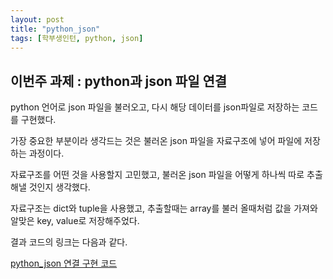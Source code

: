 ```yaml
---
layout: post
title: "python_json"
tags: [학부생인턴, python, json]
---
```


## 이번주 과제 : python과 json 파일 연결

python 언어로 json 파일을 불러오고, 다시 해당 데이터를 json파일로 저장하는 코드를 구현했다.

가장 중요한 부분이라 생각드는 것은 불러온 json 파일을 자료구조에 넣어 파일에 저장하는 과정이다. 

자료구조를 어떤 것을 사용할지 고민했고,  불러온 json 파일을 어떻게 하나씩 따로 추출해낼 것인지 생각했다. 

자료구조는 dict와 tuple을 사용했고, 추출할때는 array를 불러 올때처럼 값을 가져와 알맞은 key, value로 저장해주었다.

결과 코드의 링크는 다음과 같다.

[python_json 연결 구현 코드](https://github.com/kimjihyeon99/Antlr/tree/main/python_json_link) 
